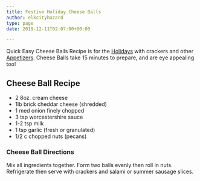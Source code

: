 ```yaml
---
title: Festive Holiday Cheese Balls
author: elkcityhazard
type: page
date: 2019-12-11T02:07:00+00:00

---
```

Quick Easy Cheese Balls Recipe is for the [Holidays][1] with crackers and other [Appetizers][2]. Cheese Balls take 15 minutes to prepare, and are eye appealing too!

## Cheese Ball Recipe

  * 2 8oz. cream cheese
  * 1lb brick cheddar cheese (shredded)
  * 1 med onion finely chopped
  * 3 tsp worcestershire sauce
  * 1-2 tsp milk
  * 1 tsp garlic (fresh or granulated)
  * 1/2 c chopped nuts (pecans)

### Cheese Ball Directions

Mix all ingredients together. Form two balls evenly then roll in nuts. Refrigerate then serve with crackers and salami or summer sausage slices.

 [1]: /wordpress/recipes-for-special-occasions-and-events/
 [2]: /wordpress/appetizers/